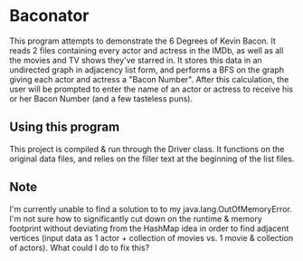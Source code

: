 # Baconator
This program attempts to demonstrate the 6 Degrees of Kevin Bacon. It reads 2 files containing every actor and actress in the IMDb, as well as all the movies and TV shows they've starred in. It stores this data in an undirected graph in adjacency list form, and performs a BFS on the graph giving each actor and actress a "Bacon Number". After this calculation, the user will be prompted to enter the name of an actor or actress to receive his or her Bacon Number (and a few tasteless puns).


## Using this program
This project is compiled & run through the Driver class. It functions on the original data files, and relies on the filler text at the beginning of the list files.


## Note
I'm currently unable to find a solution to to my java.lang.OutOfMemoryError. I'm not sure how to significantly cut down on the runtime & memory footprint without deviating from the HashMap idea in order to find adjacent vertices (input data as 1 actor + collection of movies vs. 1 movie & collection of actors). What could I do to fix this?
